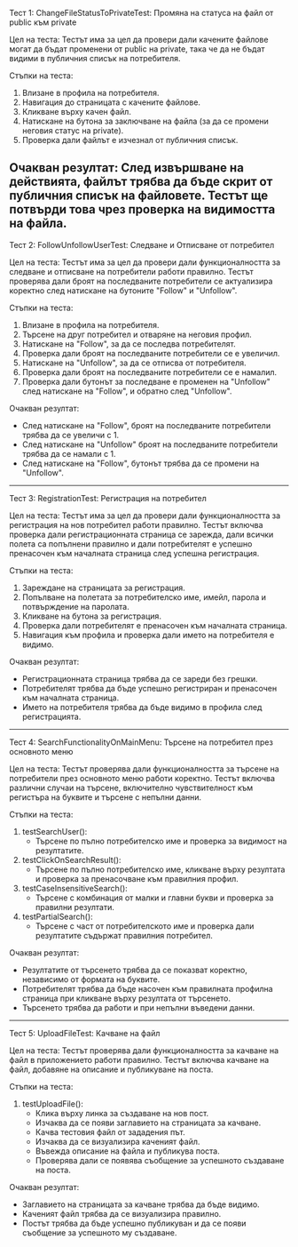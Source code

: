 Тест 1: ChangeFileStatusToPrivateTest: Промяна на статуса на файл от public към private

Цел на теста:
Тестът има за цел да провери дали качените файлове могат да бъдат променени от public на private, така че да не бъдат видими в публичния списък на потребителя.

Стъпки на теста:
1. Влизане в профила на потребителя.
2. Навигация до страницата с качените файлове.
3. Кликване върху качен файл.
4. Натискане на бутона за заключване на файла (за да се промени неговия статус на private).
5. Проверка дали файлът е изчезнал от публичния списък.

Очакван резултат:
След извършване на действията, файлът трябва да бъде скрит от публичния списък на файловете. Тестът ще потвърди това чрез проверка на видимостта на файла.
--------------------------------------------------------------------------------------------

Тест 2: FollowUnfollowUserTest: Следване и Отписване от потребител

Цел на теста:
Тестът има за цел да провери дали функционалността за следване и отписване на потребители работи правилно. Тестът проверява дали броят на последваните потребители се актуализира коректно след натискане на бутоните "Follow" и "Unfollow".

Стъпки на теста:
1. Влизане в профила на потребителя.
2. Търсене на друг потребител и отваряне на неговия профил.
3. Натискане на "Follow", за да се последва потребителят.
4. Проверка дали броят на последваните потребители се е увеличил.
5. Натискане на "Unfollow", за да се отписва от потребителя.
6. Проверка дали броят на последваните потребители се е намалил.
7. Проверка дали бутонът за последване е променен на "Unfollow" след натискане на "Follow", и обратно след "Unfollow".

Очакван резултат:
- След натискане на "Follow", броят на последваните потребители трябва да се увеличи с 1.
- След натискане на "Unfollow" броят на последваните потребители трябва да се намали с 1.
- След натискане на "Follow", бутонът трябва да се промени на "Unfollow".
--------------------------------------------------------------------------------------------

Тест 3: RegistrationTest: Регистрация на потребител

Цел на теста:
Тестът има за цел да провери дали функционалността за регистрация на нов потребител работи правилно. Тестът включва проверка дали регистрационната страница се зарежда, дали всички полета са попълнени правилно и дали потребителят е успешно пренасочен към началната страница след успешна регистрация.

Стъпки на теста:
1. Зареждане на страницата за регистрация.
2. Попълване на полетата за потребителско име, имейл, парола и потвърждение на паролата.
3. Кликване на бутона за регистрация.
4. Проверка дали потребителят е пренасочен към началната страница.
5. Навигация към профила и проверка дали името на потребителя е видимо.

Очакван резултат:
- Регистрационната страница трябва да се зареди без грешки.
- Потребителят трябва да бъде успешно регистриран и пренасочен към началната страница.
- Името на потребителя трябва да бъде видимо в профила след регистрацията.
--------------------------------------------------------------------------------------------

Тест 4: SearchFunctionalityOnMainMenu: Търсене на потребител през основното меню

Цел на теста:
Тестът проверява дали функционалността за търсене на потребители през основното меню работи коректно. Тестът включва различни случаи на търсене, включително чувствителност към регистъра на буквите и търсене с непълни данни.

Стъпки на теста:
1. testSearchUser():
    - Търсене по пълно потребителско име и проверка за видимост на резултатите.
2. testClickOnSearchResult():
    - Търсене по пълно потребителско име, кликване върху резултата и проверка за пренасочване към правилния профил.
3. testCaseInsensitiveSearch():
    - Търсене с комбинация от малки и главни букви и проверка за правилни резултати.
4. testPartialSearch():
    - Търсене с част от потребителското име и проверка дали резултатите съдържат правилния потребител.

Очакван резултат:
- Резултатите от търсенето трябва да се показват коректно, независимо от формата на буквите.
- Потребителят трябва да бъде насочен към правилната профилна страница при кликване върху резултата от търсенето.
- Търсенето трябва да работи и при непълни въведени данни.
--------------------------------------------------------------------------------------------

Тест 5: UploadFileTest: Качване на файл

Цел на теста:
Тестът проверява дали функционалността за качване на файл в приложението работи правилно. Тестът включва качване на файл, добавяне на описание и публикуване на поста.

Стъпки на теста:
1. testUploadFile():
    - Клика върху линка за създаване на нов пост.
    - Изчаква да се появи заглавието на страницата за качване.
    - Качва тестовия файл от зададения път.
    - Изчаква да се визуализира каченият файл.
    - Въвежда описание на файла и публикува поста.
    - Проверява дали се появява съобщение за успешното създаване на поста.

Очакван резултат:
- Заглавието на страницата за качване трябва да бъде видимо.
- Каченият файл трябва да се визуализира правилно.
- Постът трябва да бъде успешно публикуван и да се появи съобщение за успешното му създаване.



